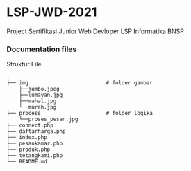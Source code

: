 # LSP-JWD-2021
Project Sertifikasi Junior Web Devloper LSP Informatika BNSP

### Documentation files

Struktur File .

    .
    ├── img                         # folder gambar             
        ├──jumbo.jpeg
        ├──lumayan.jpg
        ├──mahal.jpg
        └──murah.jpg                 
    ├── process                     # folder logika
        └──proses_pesan.jpg                   
    ├── connect.php                  
    ├── daftarharga.php                    
    ├── index.php                   
    ├── pesankamar.php
    ├── produk.php
    ├── tetangkami.php
    └── README.md